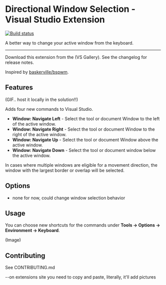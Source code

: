 # Directional Window Selection - Visual Studio Extension

[![Build status](https://ci.appveyor.com/api/projects/status/auuht1u7eyasg65u?svg=true)](https://ci.appveyor.com/project/bryce-s/directionalwindownavigation)

A better way to change your active window from the keyboard.

--------------------


Download this extension from the (VS Gallery). See the changelog for release notes.

Inspired by [baskerville/bspwm](https://github.com/baskerville/bspwm).

## Features

(GIF.. host it locally in the solution!!)

Adds four new commands to Visual Studio.

- **Window: Navigate Left** - Select the tool or document Window to the left of the active window.
- **Window: Navigate Right** - Select the tool or document Window to the right of the active window.
- **Window: Navigate Up** - Select the tool or document Window above the active window.
- **Window: Navigate Down** - Select the tool or document window below the active window.

In cases where multiple windows are eligible for a movement direction, the window with the largest border or overlap will be selected.


## Options

- none for now, could change window selection behavior 


## Usage 

You can choose new shortcuts for the commands under **Tools -> Options -> Environment -> Keyboard**.

(Image)


## Contributing

See CONTRIBUTING.md


--on extensions site you need to copy and paste, literally, it'll add pictures
